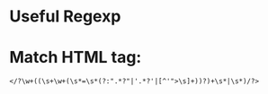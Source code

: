 Useful Regexp
====

# Match HTML tag:
	</?\w+((\s+\w+(\s*=\s*(?:".*?"|'.*?'|[^'">\s]+))?)+\s*|\s*)/?>